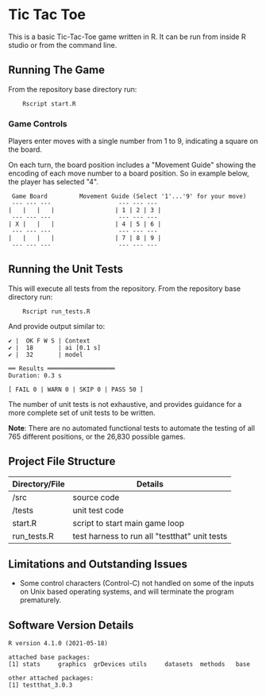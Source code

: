 # Tic Tac Toe

This is a basic Tic-Tac-Toe game written in R. It can be run from inside R studio or from the command
line.



## Running The Game

From the repository base directory run:

        Rscript start.R 


### Game Controls

Players enter moves with a single number from 1 to 9, indicating a square on the board.

On each turn, the board position includes a "Movement Guide" showing the encoding of each move number to a board
position. So in example below, the player has selected "4".


     Game Board         Movement Guide (Select '1'...'9' for your move)
     --- --- ---                   --- --- ---
    |   |   |   |                 | 1 | 2 | 3 |
     --- --- ---                   --- --- ---
    | X |   |   |                 | 4 | 5 | 6 |
     --- --- ---                   --- --- ---
    |   |   |   |                 | 7 | 8 | 9 |
     --- --- ---                   --- --- ---



## Running the Unit Tests

This will execute all tests from the repository. From the repository base directory run:

        Rscript run_tests.R 


And provide output similar to:

    ✔ |  OK F W S | Context
    ✔ |  18       | ai [0.1 s]
    ✔ |  32       | model
    
    ══ Results ═══════════════════
    Duration: 0.3 s
    
    [ FAIL 0 | WARN 0 | SKIP 0 | PASS 50 ]

The number of unit tests is not exhaustive, and provides guidance for a more complete set of unit
tests to be written.

**Note**: There are no automated functional tests to automate the testing of all 765 different positions, or
the 26,830 possible games.

## Project File Structure


| Directory/File | Details |
|----------|-------------------------------|
| /src | source code |
| /tests | unit test code |
| start.R | script to start main game loop |
| run_tests.R | test harness to run all "testthat" unit tests |


## Limitations and Outstanding Issues

* Some control characters (Control-C) not handled on some of the inputs on Unix based operating systems, and will terminate the program prematurely.

## Software Version Details

    R version 4.1.0 (2021-05-18)
 
    attached base packages:
    [1] stats     graphics  grDevices utils     datasets  methods   base
    
    other attached packages:
    [1] testthat_3.0.3
